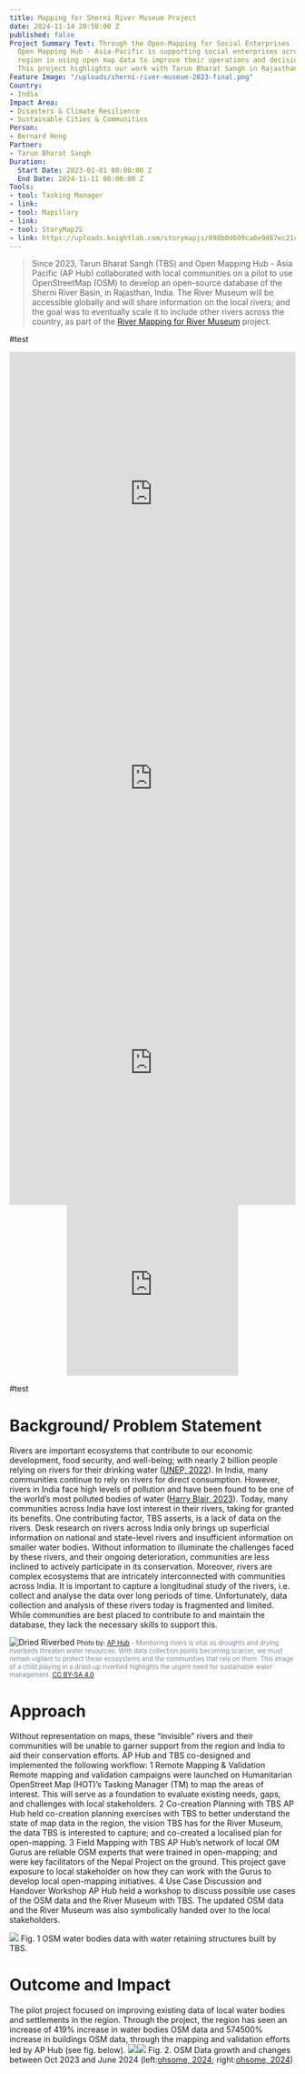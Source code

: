 ```yaml
---
title: Mapping for Sherni River Museum Project
date: 2024-11-14 20:50:00 Z
published: false
Project Summary Text: Through the Open-Mapping for Social Enterprises (OMSE) Project,
  Open Mapping Hub - Asia-Pacific is supporting social enterprises across the Asia-Pacific
  region in using open map data to improve their operations and decision making processes.
  This project highlights our work with Tarun Bharat Sangh in Rajasthan, India.
Feature Image: "/uploads/sherni-river-museum-2023-final.png"
Country:
- India
Impact Area:
- Disasters & Climate Resilience
- Sustainable Cities & Communities
Person:
- Bernard Heng
Partner:
- Tarun Bharat Sangh
Duration:
  Start Date: 2023-01-01 00:00:00 Z
  End Date: 2024-11-11 00:00:00 Z
Tools:
- tool: Tasking Manager
- link: 
- tool: Mapillary
- link: 
- tool: StoryMapJS
- link: https://uploads.knightlab.com/storymapjs/098b0d609ca0e9d67ec21c07c4b1ffc8/tbs-test-map/index.html
---
```


> Since 2023, Tarun Bharat Sangh (TBS) and Open Mapping Hub - Asia Pacific (AP Hub) collaborated with local communities on a pilot to use OpenStreetMap (OSM) to develop an open-source database of the Sherni River Basin, in Rajasthan, India. The River Museum will be accessible globally and will share information on the local rivers; and the goal was to eventually scale it to include other rivers across the country, as part of the [River Mapping for River Museum](https://wiki.openstreetmap.org/wiki/River_Mapping_For_River_Museum) project.

#test

<script src="https://zoomhub.net/Gr8p9.js?width=535px&height=auto&border=none"></script>

<iframe src="https://www.mapillary.com/embed?map_style=OpenStreetMap&image_key=1113037466440409&x=0.4999999999999999&y=0.5&style=split" frameborder="0" width="100%" height="500"></iframe>

<embed src="https://www.mapillary.com/embed?map_style=OpenStreetMap&image_key=1113037466440409&x=0.4999999999999999&y=0.5&style=split" width="100%" height="500">

<embed src="https://www.mapillary.com/embed?map_style=OpenStreetMap&image_key=1113037466440409&x=0.4999999999999999&y=0.5&style=split" width="100%" height="500">


<div style="text-align: center;">
  <iframe src="https://www.mapillary.com/embed?map_style=OpenStreetMap&image_key=1113037466440409&x=0.4999999999999999&y=0.5&style=split" frameborder="0" width="60%" height="300"></iframe>
</div>


#test



# Background/ Problem Statement
Rivers are important ecosystems that contribute to our economic development, food security, and well-being; with nearly 2 billion people relying on rivers for their drinking water ([UNEP, 2022](https://www.unep.org/news-and-stories/story/four-reasons-protect-rivers)). In India, many communities continue to rely on rivers for direct consumption. However, rivers in India face high levels of pollution and have been found to be one of the world’s most polluted bodies of water ([Harry Blair, 2023](https://www.sciencedirect.com/science/article/pii/S2772655X23000265)).
Today, many communities across India have lost interest in their rivers, taking for granted its benefits. One contributing factor, TBS asserts, is a lack of data on the rivers. Desk research on rivers across India only brings up superficial information on national and state-level rivers and insufficient information on smaller water bodies. Without information to illuminate the challenges faced by these rivers, and their ongoing deterioration, communities are less inclined to actively participate in its conservation.
Moreover, rivers are complex ecosystems that are intricately interconnected with communities across India. It is important to capture a longitudinal study of the rivers, i.e. collect and analyse the data over long periods of time. Unfortunately, data collection and analysis of these rivers today is fragmented and limited. While communities are best placed to contribute to and maintain the database, they lack the necessary skills to support this.

<img src="/uploads/sherni-river-museum-2023.png" alt="Dried Riverbed">
<span style="font-size: 0.8em;"><font color="#778899"><a> Photo by: </a><a href="https://www.hotosm.org/hubs/open-mapping-hub-latin-america-and-the-caribbean/">AP Hub</a> - Monitoring rivers is vital as droughts and drying riverbeds threaten water resources. With data collection points becoming scarcer, we must remain vigilant to protect these ecosystems and the communities that rely on them. This image of a child playing in a dried-up riverbed highlights the urgent need for sustainable water management. <a href="https://creativecommons.org/licenses/by-sa/4.0/">CC BY-SA 4.0</a></font></span>

# Approach
Without representation on maps, these “invisible” rivers and their communities will be unable to garner support from the region and India to aid their conservation efforts. AP Hub and TBS co-designed and implemented the following workflow:
1 Remote Mapping & Validation Remote mapping and validation campaigns were launched on Humanitarian OpenStreet Map (HOT)’s Tasking Manager (TM) to map the areas of interest. This will serve as a foundation to evaluate existing needs, gaps, and challenges with local stakeholders.
2 Co-creation Planning with TBS AP Hub held co-creation planning exercises with TBS to better understand the state of map data in the region, the vision TBS has for the River Museum, the data TBS is interested to capture; and co-created a localised plan for open-mapping.
3 Field Mapping with TBS AP Hub’s network of local OM Gurus are reliable OSM experts that were trained in open-mapping; and were key facilitators of the Nepal Project on the ground. This project gave exposure to local stakeholder on how they can work with the Gurus to develop local open-mapping initiatives.
4 Use Case Discussion and Handover Workshop AP Hub held a workshop to discuss possible use cases of the OSM data and the River Museum with TBS. The updated OSM data and the River Museum was also symbolically handed over to the local stakeholders.

![](/uploads/3.png.png)
Fig. 1 OSM water bodies data with water retaining structures built by TBS.
# Outcome and Impact
The pilot project focused on improving existing data of local water bodies and settlements in the region. Through the project, the region has seen an increase of 419% increase in water bodies OSM data and 574500% increase in buildings OSM data, through the mapping and validation efforts led by AP Hub (see fig. below).
![](/uploads/3.png.png)![](/uploads/3.png)
Fig. 2. OSM Data growth and changes between Oct 2023 and June 2024 (left:[ohsome, 2024](https://dashboard.ohsome.org/#backend=ohsomeApi&groupBy=none&time=2024-01-01T00%3A00%3A00Z%2F2024-07-02T12%3A00%3A00Z%2FP1W&filter=%28water%3D*+or+waterway%3D*%29+and+%28type%3Away+or+type%3Arelation%29&measure=perimeter&bcircles=77.3029417%2C26.6422145%2C10575.9700429); right:[ohsome, 2024](https://dashboard.ohsome.org/#backend=ohsomeApi&groupBy=none&time=2024-01-01T00%3A00%3A00Z%2F2024-07-02T12%3A00%3A00Z%2FP1W&filter=building%3D*+and+%28type%3Away+or+type%3Arelation%29&measure=count&bcircles=77.3029417%2C26.6422145%2C10575.9700429))
